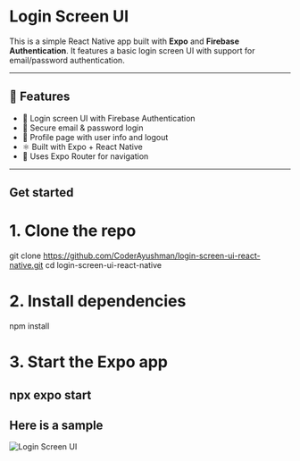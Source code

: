 # Login Screen UI

This is a simple React Native app built with **Expo** and **Firebase Authentication**. It features a basic login screen UI with support for email/password authentication.

---

## 📱 Features

- 📲 Login screen UI with Firebase Authentication
- 🔐 Secure email & password login
- 👤 Profile page with user info and logout
- ⚛️ Built with Expo + React Native
- 🚀 Uses Expo Router for navigation

---

## Get started

# 1. Clone the repo
git clone https://github.com/CoderAyushman/login-screen-ui-react-native.git
cd login-screen-ui-react-native

# 2. Install dependencies
npm install

# 3. Start the Expo app
npx expo start
---
## Here is a sample 


![Login Screen UI](https://raw.githubusercontent.com/CoderAyushman/my-task/main/assets/images/loginscreenui.jpg)
